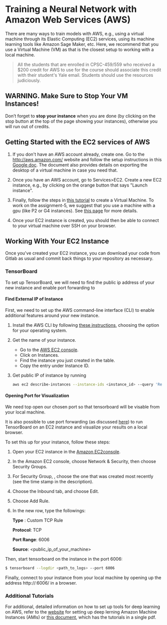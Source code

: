 # Training a Neural Network with Amazon Web Services (AWS)

There are many ways to train models with AWS, e.g., using a virtual machine through its Elastic Computing (EC2) services, 
using its machine learning tools like Amazon Sage Maker, etc. Here, we recommend that you use a Virtual Machine (VM) as 
that is the closest setup to working with a local machine.

> All the students that are enrolled in CPSC-459/559 who received a $200 credit for AWS
to use for the course should associate this credit with their student's Yale email. 
Students should use the resources judiciously. 

## WARNING. Make Sure to Stop Your VM Instances!

Don’t forget to **stop your instance** when you are done 
(by clicking on the stop button at the top of the page showing your instances), 
otherwise you will run out of credits. 

## Getting Started with the EC2 services of AWS

1. If you don't have an AWS account already, create one. Go to the http://aws.amazon.com/
website and follow the setup instructions in this [Google doc](https://docs.google.com/document/d/1hrnJktITAjcURVBnWOO5fvQajmOTeLyP6You9JPYY1o/edit?usp=sharing). The document also provides
details on exporting the desktop of a virtual machine in case you need that.

2. Once you have an AWS account, go to Services>EC2. Create a new EC2 instance, e.g., by clicking on
the orange button that says "Launch instance".
   
3. Finally, follow the steps in [this tutorial](https://docs.aws.amazon.com/AWSEC2/latest/UserGuide/EC2_GetStarted.html) 
to create a Virtual Machine. To work on the assignment-5, we suggest that you use 
a machine with a gpu (like P2 or G4 instances). See [this page](https://docs.aws.amazon.com/dlami/latest/devguide/gpu.html)
for more details.
    
4. Once your EC2 instance is created, you should then be able to connect to your virtual machine over SSH on your browser.

## Working With Your EC2 Instance

Once you've created your EC2 instance, you can download your code from Gitlab as usual
and commit back things to your repository as necessary. 

### TensorBoard 

To set up TensorBoard, we will need to find the public ip address of your new instance and enable port forwarding to 

#### Find External IP of Instance

First, we need to set up the AWS command-line interface (CLI) to enable additional features around your new instance.

1. Install the AWS CLI by following [these instructions](https://docs.aws.amazon.com/cli/latest/userguide/install-cliv2.html), choosing the option for your operating system.

2. Get the name of your instance.
   - Go to the [AWS EC2 console](https://console.aws.amazon.com/ec2/v2/home?region=us-east-1#Home:).
   - Click on Instances.
   - Find the instance you just created in the table.
   - Copy the entry under Instance ID.

3. Get public IP of instance by running
   ```bash
   aws ec2 describe-instances --instance-ids <instance_id> --query 'Reservations[*].Instances[*].PublicIpAddress' --output text
   ```

#### Opening Port for Visualization

We need top open our chosen port so that tensorboard will be visable from your local machine.

It is also possible to use port forwarding (as discussed [here](https://aws.amazon.com/blogs/mt/amazon-ec2-instance-port-forwarding-with-aws-systems-manager/)) to 
run TensorBoard on an EC2 instance and visualize your results on a local browser.

To set this up for your instance, follow these steps:

1.  Open your EC2 instance in the [Amazon EC2console](https://console.aws.amazon.com/ec2/).

2. In the Amazon EC2 console, choose Network & Security, then choose Security Groups.

3. For Security Group, , choose the one that was created most recently (see the time stamp in the description).

4. Choose the Inbound tab, and choose Edit.

5. Choose Add Rule.

6. In the new row, type the followings:

   **Type** : Custom TCP Rule

   **Protocol**: TCP

   **Port Range**: 6006
   
   **Source**: <public_ip_of_your_machine>
   
    
Then, start tensorboard on the instance in the port 6006:

```bash
$ tensorboard --logdir <path_to_logs> --port 6006
```
    
Finally, connect to your instance from your local machine by opening up the address http://<instance-external-ip>:6006/ in a browser.

### Additional Tutorials

For additional, detailed information on how to set up tools for deep learning on AWS, refer to the [website](https://docs.aws.amazon.com/dlami/index.html) for setting up deep lerning Amazon Machine Instances (AMIs) or [this document](https://docs.aws.amazon.com/dlami/latest/devguide/dlami-dg.pdf#setup-jupyter), which has the tutorials in a single pdf. 
